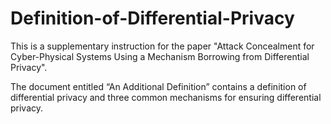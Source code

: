# Definition-of-Differential-Privacy
This is a supplementary instruction for the paper "Attack Concealment for Cyber-Physical Systems Using a Mechanism Borrowing from Differential Privacy".

The document entitled “An Additional Definition” contains a definition of differential privacy and three common mechanisms for ensuring differential privacy.
